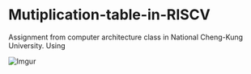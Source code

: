 # Mutiplication-table-in-RISCV
Assignment from computer architecture class in National Cheng-Kung University.
Using [](https://github.com/mortbopet/Ripes)


![Imgur](https://i.imgur.com/lq4b8kV.png?1)
